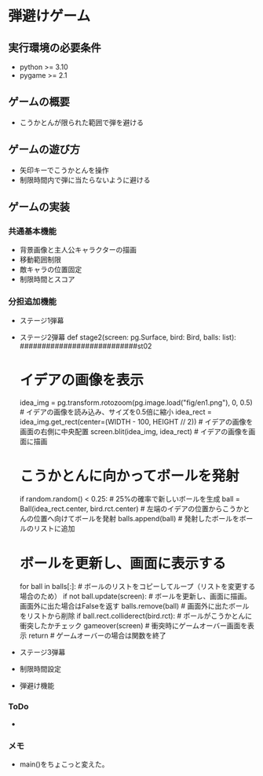 # 弾避けゲーム

## 実行環境の必要条件
* python >= 3.10
* pygame >= 2.1

## ゲームの概要
* こうかとんが限られた範囲で弾を避ける


## ゲームの遊び方
* 矢印キーでこうかとんを操作
* 制限時間内で弾に当たらないように避ける

## ゲームの実装
### 共通基本機能
* 背景画像と主人公キャラクターの描画
* 移動範囲制限
* 敵キャラの位置固定
* 制限時間とスコア



### 分担追加機能
* ステージ1弾幕
* ステージ2弾幕
def stage2(screen: pg.Surface, bird: Bird, balls: list):  ###########################st02
    # イデアの画像を表示
    idea_img = pg.transform.rotozoom(pg.image.load("fig/en1.png"), 0, 0.5)  # イデアの画像を読み込み、サイズを0.5倍に縮小
    idea_rect = idea_img.get_rect(center=(WIDTH - 100, HEIGHT // 2))  # イデアの画像を画面の右側に中央配置
    screen.blit(idea_img, idea_rect)  # イデアの画像を画面に描画

    # こうかとんに向かってボールを発射
    if random.random() < 0.25:  # 25%の確率で新しいボールを生成
        ball = Ball(idea_rect.center, bird.rct.center)  # 左端のイデアの位置からこうかとんの位置へ向けてボールを発射
        balls.append(ball)  # 発射したボールをボールのリストに追加

    # ボールを更新し、画面に表示する
    for ball in balls[:]:  # ボールのリストをコピーしてループ（リストを変更する場合のため）
        if not ball.update(screen):  # ボールを更新し、画面に描画。画面外に出た場合はFalseを返す
            balls.remove(ball)  # 画面外に出たボールをリストから削除
        if ball.rect.colliderect(bird.rct):  # ボールがこうかとんに衝突したかチェック
            gameover(screen)  # 衝突時にゲームオーバー画面を表示
            return  # ゲームオーバーの場合は関数を終了

            
* ステージ3弾幕
* 制限時間設定
* 弾避け機能


### ToDo
- 

### メモ
* main()をちょこっと変えた。